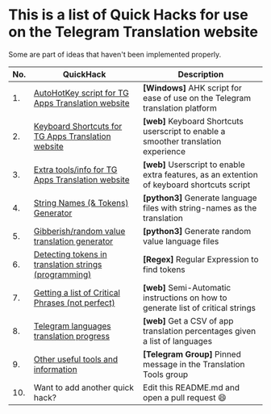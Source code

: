 # This is a list of Quick Hacks for use on the Telegram Translation website
Some are part of ideas that haven't been implemented properly.

|No.|QuickHack                                |Description
|--|-------------------------------------|---------------------------------------|
|1.|[AutoHotKey script for TG Apps Translation website](https://github.com/SvenErikLarsen/AHK-Telegram-Translation)|**[Windows]** AHK script for ease of use on the Telegram translation platform |
|2.|[Keyboard Shortcuts for TG Apps Translation website](https://github.com/jurf/telegram-translation-shortcuts)|**[web]** Keyboard Shortcuts userscript to enable a smoother translation experience|
|3.|[Extra tools/info for TG Apps Translation website](https://github.com/rondevous/telegram-translation-extras)|**[web]** Userscript to enable extra features, as an extention of keyboard shortcuts script|
|4.|[String Names (& Tokens) Generator](https://github.com/rondevous/stringnames)|**[python3]** Generate language files with string-names as the translation|
|5.|[Gibberish/random value translation generator](https://github.com/rondevous/Telegram-Translation-QuickHacks/blob/main/tg-gibberish-translation-generator.md)|**[python3]** Generate random value language files|
|6.|[Detecting tokens in translation strings (programming)](https://github.com/rondevous/Telegram-Translation-QuickHacks/blob/main/How-to-detect-tokens.md)            |**[Regex]** Regular Expression to find tokens            |
|7.|[Getting a list of Critical Phrases (not perfect)](https://github.com/rondevous/Telegram-Translation-QuickHacks/blob/main/Parsing%20Critical%20Strings.md)        |**[web]** Semi-Automatic instructions on how to generate list of critical strings|
|8.|[Telegram languages translation progress](https://github.com/rondevous/Telegram-Translation-QuickHacks/blob/main/tg-lang-stats.md)|**[web]** Get a CSV of app translation percentages given a list of languages|
|9.|[Other useful tools and information](https://t.me/translationtools/5)|**[Telegram Group]** Pinned message in the Translation Tools group|
|10.| Want to add another quick hack?| Edit this README.md and open a pull request :smile:|
